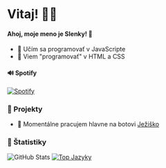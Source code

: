 <h1> Vitaj! 👋🏻 </h1>

#### Ahoj, moje meno je Slenky! 🌙
- 🍌 Učím sa programovať v JavaScripte
- 🍒 Viem "programovať" v HTML a CSS

#### 🔊 Spotify 
[![Spotify](https://novatorem-delta-eight.vercel.app/api/spotify)](https://open.spotify.com/user/21gfgmyr4dc6ihzt7oayrq75a)

### 🍅 Projekty
- 🎄 Momentálne pracujem hlavne na botovi [Ježiško](https://jezisko.me)

### 📜 Štatistiky 
![GitHub Stats](https://github-readme-stats.vercel.app/api?username=MrSlenky&show_icons=true)
[![Top Jazyky](https://github-readme-stats.vercel.app/api/top-langs/?username=MrSlenky)](https://github.com/anuraghazra/github-readme-stats)
